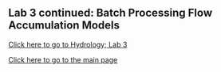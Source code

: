 ## Lab 3 continued: Batch Processing Flow Accumulation Models



[Click here to go to Hydrology; Lab 3](saga.md)

[Click here to go to the main page](index.md)
